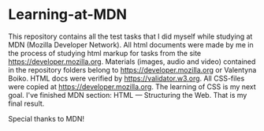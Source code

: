 # Learning-at-MDN
This repository contains all the test tasks that I did myself while studying at MDN (Mozilla Developer Network).
All html documents were made by me in the process of studying html markup for tasks from the site https://developer.mozilla.org.
Materials (images, audio and video) contained in the repository folders belong to https://developer.mozilla.org or Valentyna Boiko.
HTML docs were verified by https://validator.w3.org.
All CSS-files were copied at https://developer.mozilla.org. The learning of CSS is my next goal.
I've finished  MDN section: HTML — Structuring the Web. That is my final result. 

Special thanks to MDN!
